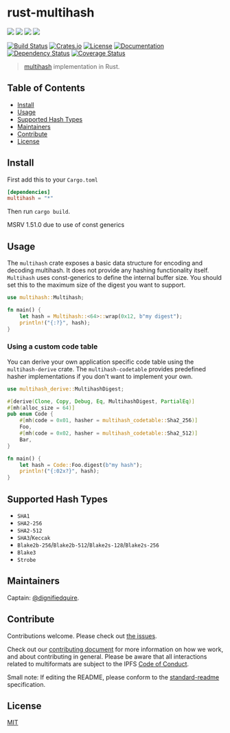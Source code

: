 # rust-multihash

[![](https://img.shields.io/badge/made%20by-Protocol%20Labs-blue.svg?style=flat-square)](http://ipn.io)
[![](https://img.shields.io/badge/project-multiformats-blue.svg?style=flat-square)](https://github.com/multiformats/multiformats)
[![](https://img.shields.io/badge/freenode-%23ipfs-blue.svg?style=flat-square)](https://webchat.freenode.net/?channels=%23ipfs)
[![](https://img.shields.io/badge/readme%20style-standard-brightgreen.svg?style=flat-square)](https://github.com/RichardLitt/standard-readme)

[![Build Status](https://github.com/multiformats/rust-multihash/workflows/build/badge.svg)](https://github.com/multiformats/rust-multihash/actions)
[![Crates.io](https://img.shields.io/crates/v/multihash?style=flat-square)](https://crates.io/crates/multihash)
[![License](https://img.shields.io/crates/l/multihash?style=flat-square)](LICENSE)
[![Documentation](https://docs.rs/multihash/badge.svg?style=flat-square)](https://docs.rs/multihash)
[![Dependency Status](https://deps.rs/repo/github/multiformats/rust-multihash/status.svg)](https://deps.rs/repo/github/multiformats/rust-multihash)
[![Coverage Status]( https://img.shields.io/codecov/c/github/multiformats/rust-multihash?style=flat-square)](https://codecov.io/gh/multiformats/rust-multihash)

> [multihash](https://github.com/multiformats/multihash) implementation in Rust.

## Table of Contents
  - [Install](#install)
  - [Usage](#usage)
  - [Supported Hash Types](#supported-hash-types)
  - [Maintainers](#maintainers)
  - [Contribute](#contribute)
  - [License](#license)

## Install

First add this to your `Cargo.toml`

```toml
[dependencies]
multihash = "*"
```

Then run `cargo build`.

MSRV 1.51.0 due to use of const generics

## Usage

The `multihash` crate exposes a basic data structure for encoding and decoding multihash.
It does not provide any hashing functionality itself.
`Multihash` uses const-generics to define the internal buffer size.
You should set this to the maximum size of the digest you want to support.

```rust
use multihash::Multihash;

fn main() {
    let hash = Multihash::<64>::wrap(0x12, b"my digest");
    println!("{:?}", hash);
}
```

### Using a custom code table

You can derive your own application specific code table using the `multihash-derive` crate.
The `multihash-codetable` provides predefined hasher implementations if you don't want to implement your own.

```rust
use multihash_derive::MultihashDigest;

#[derive(Clone, Copy, Debug, Eq, MultihashDigest, PartialEq)]
#[mh(alloc_size = 64)]
pub enum Code {
    #[mh(code = 0x01, hasher = multihash_codetable::Sha2_256)]
    Foo,
    #[mh(code = 0x02, hasher = multihash_codetable::Sha2_512)]
    Bar,
}

fn main() {
    let hash = Code::Foo.digest(b"my hash");
    println!("{:02x?}", hash);
}
```

## Supported Hash Types

* `SHA1`
* `SHA2-256`
* `SHA2-512`
* `SHA3`/`Keccak`
* `Blake2b-256`/`Blake2b-512`/`Blake2s-128`/`Blake2s-256`
* `Blake3`
* `Strobe`

## Maintainers

Captain: [@dignifiedquire](https://github.com/dignifiedquire).

## Contribute

Contributions welcome. Please check out [the issues](https://github.com/multiformats/rust-multihash/issues).

Check out our [contributing document](https://github.com/multiformats/multiformats/blob/master/contributing.md) for more information on how we work, and about contributing in general. Please be aware that all interactions related to multiformats are subject to the IPFS [Code of Conduct](https://github.com/ipfs/community/blob/master/code-of-conduct.md).

Small note: If editing the README, please conform to the [standard-readme](https://github.com/RichardLitt/standard-readme) specification.


## License

[MIT](LICENSE)
